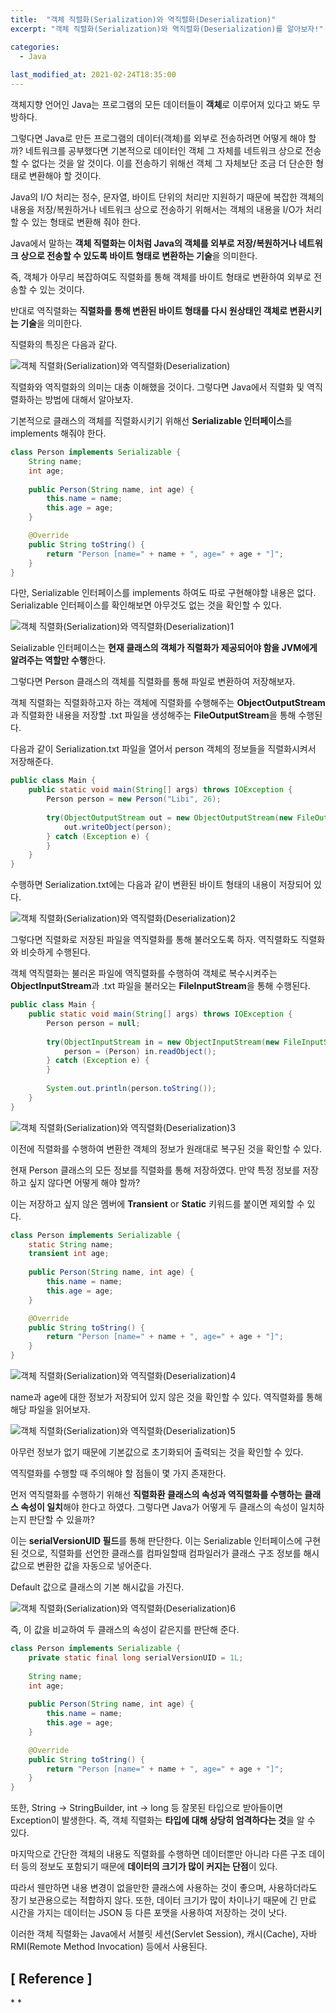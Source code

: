 ```yaml
---
title:  "객체 직렬화(Serialization)와 역직렬화(Deserialization)"
excerpt: "객체 직렬화(Serialization)와 역직렬화(Deserialization)를 알아보자!"

categories:
  - Java
  
last_modified_at: 2021-02-24T18:35:00
---
```


객체지향 언어인 Java는 프로그램의 모든 데이터들이 **객체**로 이루어져 있다고 봐도 무방하다.  

그렇다면 Java로 만든 프로그램의 데이터(객체)를 외부로 전송하려면 어떻게 해야 할까? 네트워크를 공부했다면 기본적으로 데이터인 객체 그 자체를 네트워크 상으로 전송할 수 없다는 것을 알 것이다. 이를 전송하기 위해선 객체 그 자체보단 조금 더 단순한 형태로 변환해야 할 것이다.  

Java의 I/O 처리는 정수, 문자열, 바이트 단위의 처리만 지원하기 때문에 복잡한 객체의 내용을 저장/복원하거나 네트워크 상으로 전송하기 위해서는 객체의 내용을 I/O가 처리할 수 있는 형태로 변환해 줘야 한다.  

Java에서 말하는 **객체 직렬화는 이처럼 Java의 객체를 외부로 저장/복원하거나 네트워크 상으로 전송할 수 있도록 바이트 형태로 변환하는 기술**을 의미한다.  

즉, 객체가 아무리 복잡하여도 직렬화를 통해 객체를 바이트 형태로 변환하여 외부로 전송할 수 있는 것이다.  

반대로 역직렬화는 **직렬화를 통해 변환된 바이트 형태를 다시 원상태인 객체로 변환시키는 기술**을 의미한다.  

직렬화의 특징은 다음과 같다.  

![객체 직렬화(Serialization)와 역직렬화(Deserialization)](https://user-images.githubusercontent.com/53072057/108942110-b7c2c180-7699-11eb-94c7-5c836c11a9b5.JPG)  

직렬화와 역직렬화의 의미는 대충 이해했을 것이다. 그렇다면 Java에서 직렬화 및 역직렬화하는 방법에 대해서 알아보자.  

기본적으로 클래스의 객체를 직렬화시키기 위해선 **Serializable 인터페이스**를 implements 해줘야 한다.  

```java
class Person implements Serializable {
	String name;
	int age;
	
	public Person(String name, int age) {
		this.name = name;
		this.age = age;
	}

	@Override
	public String toString() {
		return "Person [name=" + name + ", age=" + age + "]";
	}
}
```

다만, Serializable 인터페이스를 implements 하여도 따로 구현해야할 내용은 없다. Serializable 인터페이스를 확인해보면 아무것도 없는 것을 확인할 수 있다.  

![객체 직렬화(Serialization)와 역직렬화(Deserialization)1](https://user-images.githubusercontent.com/53072057/108942112-b8f3ee80-7699-11eb-8bdd-ed5d6013b936.JPG)  

Seializable 인터페이스는 **현재 클래스의 객체가 직렬화가 제공되어야 함을 JVM에게 알려주는 역할만 수행**한다.  

그렇다면 Person 클래스의 객체를 직렬화를 통해 파일로 변환하여 저장해보자.  

객체 직렬화는 직렬화하고자 하는 객체에 직렬화를 수행해주는 **ObjectOutputStream**과 직렬화한 내용을 저장할  .txt 파일을 생성해주는 **FileOutputStream**을 통해 수행된다.  

다음과 같이 Serialization.txt 파일을 열어서 person 객체의 정보들을 직렬화시켜서 저장해준다.  

```java
public class Main {
	public static void main(String[] args) throws IOException {
		Person person = new Person("Libi", 26);
		
		try(ObjectOutputStream out = new ObjectOutputStream(new FileOutputStream("﻿Serialization.txt"))){
			out.writeObject(person);
		} catch (Exception e) {
		}
	}
}
```

수행하면 Serialization.txt에는 다음과 같이 변환된 바이트 형태의 내용이 저장되어 있다.  

![객체 직렬화(Serialization)와 역직렬화(Deserialization)2](https://user-images.githubusercontent.com/53072057/108942113-b98c8500-7699-11eb-8ee5-5c20d9bd5113.JPG)  

그렇다면 직렬화로 저장된 파일을 역직렬화를 통해 불러오도록 하자. 역직렬화도 직렬화와 비슷하게 수행된다.  

객체 역직렬화는 불러온 파일에 역직렬화를 수행하여 객체로 복수시켜주는 **ObjectInputStream**과 .txt 파일을 불러오는 **FileInputStream**을 통해 수행된다.  

```java
public class Main {
	public static void main(String[] args) throws IOException {
		Person person = null;
		
		try(ObjectInputStream in = new ObjectInputStream(new FileInputStream("﻿Serialization.txt"))){
			person = (Person) in.readObject();
		} catch (Exception e) {
		}
		
		System.out.println(person.toString());
	}
}
```

![객체 직렬화(Serialization)와 역직렬화(Deserialization)3](https://user-images.githubusercontent.com/53072057/108942116-b98c8500-7699-11eb-99f7-a1eb1ed282c5.JPG)  

이전에 직렬화를 수행하여 변환한 객체의 정보가 원래대로 복구된 것을 확인할 수 있다.  

현재 Person 클래스의 모든 정보를 직렬화를 통해 저장하였다. 만약 특정 정보를 저장하고 싶지 않다면 어떻게 해야 할까?  

이는 저장하고 싶지 않은 멤버에 **Transient** or **Static** 키워드를 붙이면 제외할 수 있다.  

```java
class Person implements Serializable {
	static String name;
	transient int age;
	
	public Person(String name, int age) {
		this.name = name;
		this.age = age;
	}

	@Override
	public String toString() {
		return "Person [name=" + name + ", age=" + age + "]";
	}
}
```

![객체 직렬화(Serialization)와 역직렬화(Deserialization)4](https://user-images.githubusercontent.com/53072057/108942117-ba251b80-7699-11eb-92d3-2043fc05ae60.JPG)  

name과 age에 대한 정보가 저장되어 있지 않은 것을 확인할 수 있다. 역직렬화를 통해 해당 파일을 읽어보자.  

![객체 직렬화(Serialization)와 역직렬화(Deserialization)5](https://user-images.githubusercontent.com/53072057/108942119-ba251b80-7699-11eb-8931-d20b72f37f7f.JPG)  

아무런 정보가 없기 때문에 기본값으로 초기화되어 출력되는 것을 확인할 수 있다.  

역직렬화를 수행할 때 주의해야 할 점들이 몇 가지 존재한다.  

먼저 역직렬화를 수행하기 위해선 **직렬화환 클래스의 속성과 역직렬화를 수행하는 클래스 속성이 일치**​해야 한다고 하였다. 그렇다면 Java가 어떻게 두 클래스의 속성이 일치하는지 판단할 수 있을까?  

이는 **serialVersionUID 필드**를 통해 판단한다. 이는 Serializable 인터페이스에 구현된 것으로, 직렬화를 선언한 클래스를 컴파일할때 컴파일러가 클래스 구조 정보를 해시값으로 변환한 값을 자동으로 넣어준다.  

Default 값으로 클래스의 기본 해시값을 가진다.  

![객체 직렬화(Serialization)와 역직렬화(Deserialization)6](https://user-images.githubusercontent.com/53072057/108942121-babdb200-7699-11eb-96dd-8a155c08e807.JPG)  

즉, 이 값을 비교하여 두 클래스의 속성이 같은지를 판단해 준다.  

```java
class Person implements Serializable {
	private static final long serialVersionUID = 1L;
	
	String name;
	int age;
	
	public Person(String name, int age) {
		this.name = name;
		this.age = age;
	}

	@Override
	public String toString() {
		return "Person [name=" + name + ", age=" + age + "]";
	}
}
```

또한, String → StringBuilder, int → long 등 잘못된 타입으로 받아들이면 Exception이 발생한다. 즉, 객체 직렬화는 **타입에 대해 상당히 엄격하다는 것**을 알 수 있다.  

마지막으로 간단한 객체의 내용도 직렬화를 수행하면 데이터뿐만 아니라 다른 구조 데이터 등의 정보도 포함되기 때문에 **데이터의 크기가 많이 커지는 단점**이 있다.  

따라서 웬만하면 내용 변경이 없을만한 클래스에 사용하는 것이 좋으며, 사용하더라도 장기 보관용으로는 적합하지 않다. 또한, 데이터 크기가 많이 차이나기 때문에 긴 만료 시간을 가지는 데이터는 JSON 등 다른 포맷을 사용하여 저장하는 것이 낫다.  

이러한 객체 직렬화는 Java에서 서블릿 세션(Servlet Session), 캐시(Cache), 자바 RMI(Remote Method Invocation) 등에서 사용된다.  


<h2>[ Reference ]</h2>  
* <https://codevang.tistory.com/164>  
* <https://nesoy.github.io/articles/2018-04/Java-Serialize>  